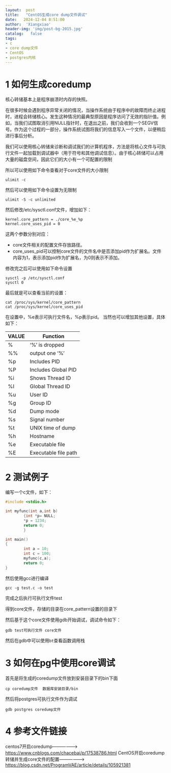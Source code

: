 ```yaml
---
layout:  post
title:   "CentOS生成core dump文件调试"
date:   2024-12-04 8:51:00
author:  'Xiangxiao'
header-img: 'img/post-bg-2015.jpg'
catalog:   false
tags:
- c
- core dump文件
- CentOS
- postgres内核
---
```


# 1 如何生成coredump

核心转储基本上是程序崩溃时内存的快照。

在很多时候会遇到程序异常关闭的情况，当操作系统由于程序中的故障而终止进程时，进程会转储核心。发生这种情况的最典型原因是程序访问了无效的指针值。例如，当我们试图取消引用NULL指针时，在退出之前，我们会收到一个SEGV信号。作为这个过程的一部分，操作系统试图将我们的信息写入一个文件，以便稍后进行事后分析。

我们可以使用核心转储来诊断和调试我们的计算机程序，方法是将核心文件与可执行文件一起加载到调试器中（用于符号和其他调试信息）。由于核心转储可以占用大量的磁盘空间，因此它们的大小有一个可配置的限制

所以可以使用如下命令查看对于core文件的大小限制

```shell
ulimit -c
```

然后可以使用如下命令设置为无限制

```shell
ulimit -S -c unlimited
```

然后修改/etc/sysctl.conf文件，增加如下：

```
kernel.core_pattern = ./core_%e_%p
kernel.core_uses_pid = 0
```

这两个参数分别对应：
- core文件相关的配置文件存放路径。
- core_uses_pid可以控制core文件的文件名中是否添加pid作为扩展名。文件内容为1，表示添加pid作为扩展名，为0则表示不添加。

修改完之后可以使用如下命令设置
```shell
sysctl -p /etc/sysctl.conf
sysctl 0
```

最后就是可以查看当前的设置：
```shell
cat /proc/sys/kernel/core_pattern
cat /proc/sys/kernel/core_uses_pid
```

在设置中，%e表示可执行文件名，%p表示pid。
当然也可以增加其他设置，具体如下：

| VALUE  |  Function  |
| ------ | ---------- |
|  %	 |‘%’ is dropped|
|  %%    |	output one ‘%’|
|  %p    |	Includes PID|
|  %P    |	Includes Global PID|
|  %i    |	Shows Thread ID|
|  %I    |	Global Thread ID|
|  %u    |	User ID|
|  %g    |	Group ID|
|  %d    |	Dump mode|
|  %s    |	Signal number|
|  %t    |	UNIX time of dump|
|  %h    |	Hostname|
|  %e    |	Executable file|
|  %E    |	Executable file path|

# 2 测试例子

编写一个c文件，如下：
```c
#include <stdio.h>

int myfunc(int a,int b)
        {int *p= NULL;
        *p = 1234;
        return 0;
        }

int main()
{
        int a = 10;
        int c = 100;
        myfunc(c,a);
        return 0;
}
```
然后使用gcc进行编译
```shell
gcc -g test.c -o test
```
完成之后执行可执行文件test

得到core文件，存储的目录在core_pattern设置的目录下

然后基于这个core文件使用gdb开始调试，调试命令如下：
```shell
gdb test可执行文件 core文件
```
然后在gdb中可以使用`bt`查看函数调用栈


# 3 如何在pg中使用core调试

首先是将生成的coredump文件放到安装目录下的bin下面
```shell
cp coredump文件  数据库安装目录/bin
```

然后将postgres可执行文件作为调试

```shell
gdb postgres coredump文件
```

# 4 参考文件链接
centos7开启coredump——————>
https://www.cnblogs.com/chacebai/p/17538786.html
CentOS开启coredump转储并生成core文件的配置——————>
https://blog.csdn.net/ProgramVAE/article/details/105921381